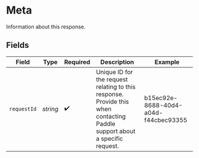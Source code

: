 # Meta

Information about this response.


## Fields

| Field                                                                                                                      | Type                                                                                                                       | Required                                                                                                                   | Description                                                                                                                | Example                                                                                                                    |
| -------------------------------------------------------------------------------------------------------------------------- | -------------------------------------------------------------------------------------------------------------------------- | -------------------------------------------------------------------------------------------------------------------------- | -------------------------------------------------------------------------------------------------------------------------- | -------------------------------------------------------------------------------------------------------------------------- |
| `requestId`                                                                                                                | *string*                                                                                                                   | :heavy_check_mark:                                                                                                         | Unique ID for the request relating to this response. Provide this when contacting Paddle support about a specific request. | b15ec92e-8688-40d4-a04d-f44cbec93355                                                                                       |